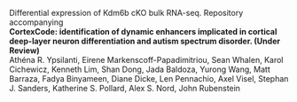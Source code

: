 Differential expression of Kdm6b cKO bulk RNA-seq. Repository accompanying    
**CortexCode: identification of dynamic enhancers implicated in cortical deep-layer neuron differentiation and autism spectrum disorder. (Under Review)**    
Athéna R. Ypsilanti, Eirene Markenscoff-Papadimitriou, Sean Whalen, Karol Cichewicz, Kenneth Lim, Shan Dong, Jada Baldoza, Yurong Wang, Matt Barraza, Fadya Binyameen, Diane Dicke, Len Pennachio, Axel Visel, Stephan J. Sanders, Katherine S. Pollard, Alex S. Nord, John Rubenstein
